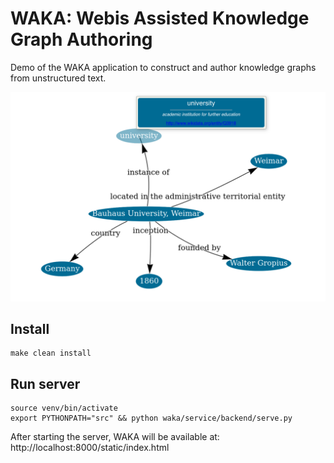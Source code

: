 # WAKA: Webis Assisted Knowledge Graph Authoring

Demo of the WAKA application to construct and author knowledge graphs from unstructured text. 

![Example visualization](kg-visualization.png)

## Install

```shell
make clean install
```

## Run server

```shell
source venv/bin/activate
export PYTHONPATH="src" && python waka/service/backend/serve.py
```

After starting the server, WAKA will be available at: http://localhost:8000/static/index.html 